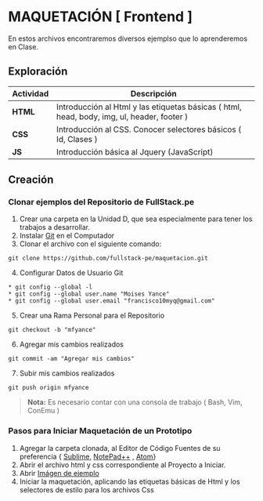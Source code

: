 # MAQUETACIÓN [ Frontend ]
En estos archivos encontraremos diversos ejemplso que lo aprenderemos en Clase.

## Exploración
<a name="todas_las_tareas"></a>Actividad | Descripción
---------------- | ---
**HTML**   | Introducción al Html y las etiquetas básicas ( html, head, body, img, ul, header, footer )
**CSS**    | Introducción al CSS. Conocer selectores básicos ( Id, Clases )
**JS**     | Introducción básica al Jquery (JavaScript)

## Creación
### <i class="icon-folder-open"></i> Clonar ejemplos del Repositorio de FullStack.pe
1. Crear una carpeta en la Unidad D, que sea especialmente para tener los trabajos a desarrollar.
2. Instalar [Git](https://git-scm.com/download/win) en el Computador
3. Clonar el archivo con el siguiente comando: 
```
git clone https://github.com/fullstack-pe/maquetacion.git
```
4. Configurar Datos de Usuario Git
```
* git config --global -l 
* git config --global user.name "Moises Yance"
* git config --global user.email "francisco10myq@gmail.com"
```
5. Crear una Rama Personal para el Repositorio
```
git checkout -b "mfyance"
```
6. Agregar mis cambios realizados
```
git commit -am "Agregar mis cambios"
```
7. Subir mis cambios realizados
```
git push origin mfyance
```

> **Nota:**
> Es necesario contar con una consola de trabajo ( Bash, Vim, ConEmu )

### <i class="icon-folder-open"></i> Pasos para Iniciar Maquetación de un Prototipo
1. Agregar la carpeta clonada, al Editor de Código Fuentes de su preferencia { [Sublime](https://www.sublimetext.com/3), [NotePad++](https://notepad-plus-plus.org/) , [Atom](https://atom.io/)}
2. Abrir el archivo html y css correspondiente al Proyecto a Iniciar.
3. Abrir [Imágen de ejemplo](https://drive.google.com/file/d/0Bxx13yDV_gjFX3JweUNReWdtbU0/view?usp=sharing)
4. Iniciar la maquetación, aplicando las etiquetas básicas de Html y los selectores de estilo para los archivos Css
